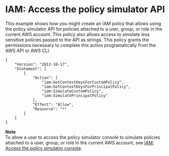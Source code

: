 # IAM: Access the policy simulator API<a name="reference_policies_examples_iam_policy-sim"></a>

This example shows how you might create an IAM policy that allows using the policy simulator API for policies attached to a user, group, or role in the current AWS account\. This policy also allows access to simulate less sensitive policies passed to the API as strings\. This policy grants the permissions necessary to complete this action programatically from the AWS API or AWS CLI\.

```
{
    "Version": "2012-10-17",
    "Statement": [
        {
            "Action": [
                "iam:GetContextKeysForCustomPolicy",
                "iam:GetContextKeysForPrincipalPolicy",
                "iam:SimulateCustomPolicy",
                "iam:SimulatePrincipalPolicy"
            ],
            "Effect": "Allow",
            "Resource": "*"
        }
    ]
}
```

**Note**  
To allow a user to access the policy simulator console to simulate policies attached to a user, group, or role in the current AWS account, see [IAM: Access the policy simulator console](reference_policies_examples_iam_policy-sim-console.md)\.